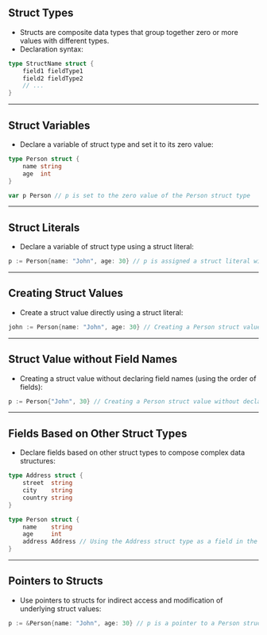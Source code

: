 
## Struct Types
- Structs are composite data types that group together zero or more values with different types.
- Declaration syntax:

```go
type StructName struct {
    field1 fieldType1
    field2 fieldType2
    // ...
}
```

---
## Struct Variables
- Declare a variable of struct type and set it to its zero value:

```go
type Person struct {
    name string
    age  int
}

var p Person // p is set to the zero value of the Person struct type
```

---
## Struct Literals
- Declare a variable of struct type using a struct literal:

```go
p := Person{name: "John", age: 30} // p is assigned a struct literal with specific field values
```

---
## Creating Struct Values
- Create a struct value directly using a struct literal:

```go
john := Person{name: "John", age: 30} // Creating a Person struct value without assigning it to a variable
```

---
## Struct Value without Field Names
- Creating a struct value without declaring field names (using the order of fields):

```go
p := Person{"John", 30} // Creating a Person struct value without declaring field names
```

---
## Fields Based on Other Struct Types
- Declare fields based on other struct types to compose complex data structures:

```go
type Address struct {
    street  string
    city    string
    country string
}

type Person struct {
    name    string
    age     int
    address Address // Using the Address struct type as a field in the Person struct type
}
```

---
## Pointers to Structs
- Use pointers to structs for indirect access and modification of underlying struct values:
```go
p := &Person{name: "John", age: 30} // p is a pointer to a Person struct
```
